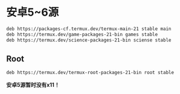 # 安卓5~6源


```bash
deb https://packages-cf.termux.dev/termux-main-21 stable main
deb https://termux.dev/game-packages-21-bin games stable
deb https://termux.dev/science-packages-21-bin sciense stable
```

## Root

```bash
deb https://termux.dev/termux-root-packages-21-bin root stable
```

**安卓5源暂时没有x11！**